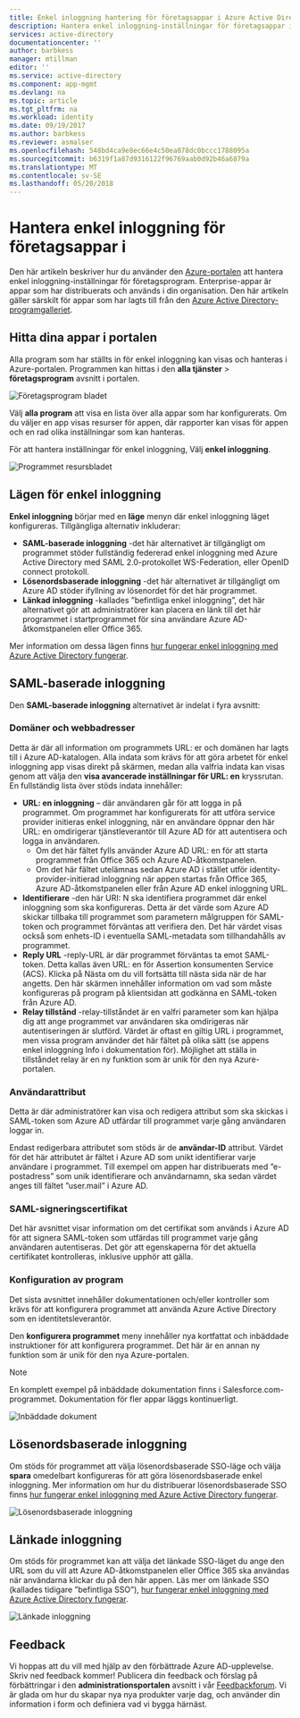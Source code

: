 ```yaml
---
title: Enkel inloggning hantering för företagsappar i Azure Active Directory | Microsoft Docs
description: Hantera enkel inloggning-inställningar för företagsappar inom organisationen från Azure Active Directory-programgalleriet
services: active-directory
documentationcenter: ''
author: barbkess
manager: mtillman
editor: ''
ms.service: active-directory
ms.component: app-mgmt
ms.devlang: na
ms.topic: article
ms.tgt_pltfrm: na
ms.workload: identity
ms.date: 09/19/2017
ms.author: barbkess
ms.reviewer: asmalser
ms.openlocfilehash: 548bd4ca9e8ec66e4c50ea078dc0bccc1788095a
ms.sourcegitcommit: b6319f1a87d9316122f96769aab0d92b46a6879a
ms.translationtype: MT
ms.contentlocale: sv-SE
ms.lasthandoff: 05/20/2018
---
```

# <a name="managing-single-sign-on-for-enterprise-apps"></a>Hantera enkel inloggning för företagsappar i

Den här artikeln beskriver hur du använder den [Azure-portalen](https://portal.azure.com) att hantera enkel inloggning-inställningar för företagsprogram. Enterprise-appar är appar som har distribuerats och används i din organisation. Den här artikeln gäller särskilt för appar som har lagts till från den [Azure Active Directory-programgalleriet](manage-apps/what-is-single-sign-on.md#get-started-with-the-azure-ad-application-gallery). 

## <a name="finding-your-apps-in-the-portal"></a>Hitta dina appar i portalen
Alla program som har ställts in för enkel inloggning kan visas och hanteras i Azure-portalen. Programmen kan hittas i den **alla tjänster** &gt; **företagsprogram** avsnitt i portalen. 

![Företagsprogram bladet](./media/active-directory-enterprise-apps-manage-sso/enterprise-apps-blade.png)

Välj **alla program** att visa en lista över alla appar som har konfigurerats. Om du väljer en app visas resurser för appen, där rapporter kan visas för appen och en rad olika inställningar som kan hanteras.

För att hantera inställningar för enkel inloggning, Välj **enkel inloggning**.

![Programmet resursbladet](./media/active-directory-enterprise-apps-manage-sso/enterprise-apps-sso-blade.png)

## <a name="single-sign-on-modes"></a>Lägen för enkel inloggning
**Enkel inloggning** börjar med en **läge** menyn där enkel inloggning läget konfigureras. Tillgängliga alternativ inkluderar:

* **SAML-baserade inloggning** -det här alternativet är tillgängligt om programmet stöder fullständig federerad enkel inloggning med Azure Active Directory med SAML 2.0-protokollet WS-Federation, eller OpenID connect protokoll.
* **Lösenordsbaserade inloggning** -det här alternativet är tillgängligt om Azure AD stöder ifyllning av lösenordet för det här programmet.
* **Länkad inloggning** -kallades ”befintliga enkel inloggning”, det här alternativet gör att administratörer kan placera en länk till det här programmet i startprogrammet för sina användare Azure AD-åtkomstpanelen eller Office 365.

Mer information om dessa lägen finns [hur fungerar enkel inloggning med Azure Active Directory fungerar](manage-apps/what-is-single-sign-on.md#how-does-single-sign-on-with-azure-active-directory-work).

## <a name="saml-based-sign-on"></a>SAML-baserade inloggning
Den **SAML-baserade inloggning** alternativet är indelat i fyra avsnitt:

### <a name="domains-and-urls"></a>Domäner och webbadresser
Detta är där all information om programmets URL: er och domänen har lagts till i Azure AD-katalogen. Alla indata som krävs för att göra arbetet för enkel inloggning app visas direkt på skärmen, medan alla valfria indata kan visas genom att välja den **visa avancerade inställningar för URL: en** kryssrutan. En fullständig lista över stöds indata innehåller:

* **URL: en inloggning** – där användaren går för att logga in på programmet. Om programmet har konfigurerats för att utföra service provider initieras enkel inloggning, när en användare öppnar den här URL: en omdirigerar tjänstleverantör till Azure AD för att autentisera och logga in användaren. 
  * Om det här fältet fylls använder Azure AD URL: en för att starta programmet från Office 365 och Azure AD-åtkomstpanelen.
  * Om det här fältet utelämnas sedan Azure AD i stället utför identity-provider-initierad inloggning när appen startas från Office 365, Azure AD-åtkomstpanelen eller från Azure AD enkel inloggning URL.
* **Identifierare** -den här URI: N ska identifiera programmet där enkel inloggning som ska konfigureras. Detta är det värde som Azure AD skickar tillbaka till programmet som parametern målgruppen för SAML-token och programmet förväntas att verifiera den. Det här värdet visas också som enhets-ID i eventuella SAML-metadata som tillhandahålls av programmet.
* **Reply URL** -reply-URL är där programmet förväntas ta emot SAML-token. Detta kallas även URL: en för Assertion konsumenten Service (ACS). Klicka på Nästa om du vill fortsätta till nästa sida när de har angetts. Den här skärmen innehåller information om vad som måste konfigureras på program på klientsidan att godkänna en SAML-token från Azure AD.
* **Relay tillstånd** -relay-tillståndet är en valfri parameter som kan hjälpa dig att ange programmet var användaren ska omdirigeras när autentiseringen är slutförd. Värdet är oftast en giltig URL i programmet, men vissa program använder det här fältet på olika sätt (se appens enkel inloggning Info i dokumentation för). Möjlighet att ställa in tillståndet relay är en ny funktion som är unik för den nya Azure-portalen.

### <a name="user-attributes"></a>Användarattribut
Detta är där administratörer kan visa och redigera attribut som ska skickas i SAML-token som Azure AD utfärdar till programmet varje gång användaren loggar in.

Endast redigerbara attributet som stöds är de **användar-ID** attribut. Värdet för det här attributet är fältet i Azure AD som unikt identifierar varje användare i programmet. Till exempel om appen har distribuerats med ”e-postadress” som unik identifierare och användarnamn, ska sedan värdet anges till fältet ”user.mail” i Azure AD.

### <a name="saml-signing-certificate"></a>SAML-signeringscertifikat
Det här avsnittet visar information om det certifikat som används i Azure AD för att signera SAML-token som utfärdas till programmet varje gång användaren autentiseras. Det gör att egenskaperna för det aktuella certifikatet kontrolleras, inklusive upphör att gälla.

### <a name="application-configuration"></a>Konfiguration av program
Det sista avsnittet innehåller dokumentationen och/eller kontroller som krävs för att konfigurera programmet att använda Azure Active Directory som en identitetsleverantör.

Den **konfigurera programmet** meny innehåller nya kortfattat och inbäddade instruktioner för att konfigurera programmet. Det här är en annan ny funktion som är unik för den nya Azure-portalen.

> [!NOTE]
> En komplett exempel på inbäddade dokumentation finns i Salesforce.com-programmet. Dokumentation för fler appar läggs kontinuerligt.
> 
> 

![Inbäddade dokument](./media/active-directory-enterprise-apps-manage-sso/enterprise-apps-blade-embedded-docs.png)

## <a name="password-based-sign-on"></a>Lösenordsbaserade inloggning
Om stöds för programmet att välja lösenordsbaserade SSO-läge och välja **spara** omedelbart konfigureras för att göra lösenordsbaserade enkel inloggning. Mer information om hur du distribuerar lösenordsbaserade SSO finns [hur fungerar enkel inloggning med Azure Active Directory fungerar](manage-apps/what-is-single-sign-on.md#how-does-single-sign-on-with-azure-active-directory-work).

![Lösenordsbaserade inloggning](./media/active-directory-enterprise-apps-manage-sso/enterprise-apps-blade-password-sso.png)

## <a name="linked-sign-on"></a>Länkade inloggning
Om stöds för programmet kan att välja det länkade SSO-läget du ange den URL som du vill att Azure AD-åtkomstpanelen eller Office 365 ska användas när användarna klickar du på den här appen. Läs mer om länkade SSO (kallades tidigare ”befintliga SSO”), [hur fungerar enkel inloggning med Azure Active Directory fungerar](manage-apps/what-is-single-sign-on.md#how-does-single-sign-on-with-azure-active-directory-work).

![Länkade inloggning](./media/active-directory-enterprise-apps-manage-sso/enterprise-apps-blade-linked-sso.png)

## <a name="feedback"></a>Feedback

Vi hoppas att du vill med hjälp av den förbättrade Azure AD-upplevelse. Skriv ned feedback kommer! Publicera din feedback och förslag på förbättringar i den **administrationsportalen** avsnitt i vår [Feedbackforum](https://feedback.azure.com/forums/169401-azure-active-directory/category/162510-admin-portal).  Vi är glada om hur du skapar nya nya produkter varje dag, och använder din information i form och definiera vad vi bygga härnäst.

